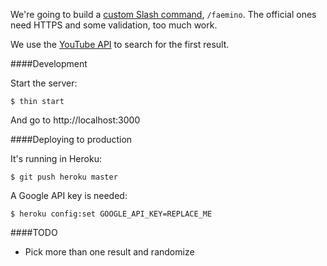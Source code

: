 We're going to build a [custom Slash command][1], `/faemino`. The official ones need HTTPS and some validation, too much work.

We use the [YouTube API][2] to search for the first result.

####Development

Start the server:

    $ thin start

And go to http://localhost:3000

####Deploying to production

It's running in Heroku:

    $ git push heroku master

A Google API key is needed:

    $ heroku config:set GOOGLE_API_KEY=REPLACE_ME

####TODO

* Pick more than one result and randomize

[1]: https://api.slack.com/slash-commands
[2]: https://developers.google.com/youtube/v3/docs/search/list#examples